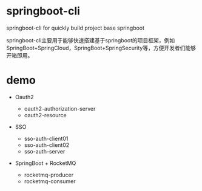 # springboot-cli
springboot-cli for quickly build project base springboot

springboot-cli主要用于能够快速搭建基于springboot的项目框架，例如SpringBoot+SpringCloud，SpringBoot+SpringSecurity等，方便开发者们能够开箱即用。

# demo

- Oauth2
    - oauth2-authorization-server
    - oauth2-resource

- SSO
    - sso-auth-client01
    - sso-auth-client02
    - sso-auth-server

- SpringBoot + RocketMQ
    - rocketmq-producer
    - rocketmq-consumer
